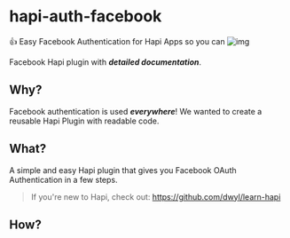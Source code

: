 # hapi-auth-facebook

:+1: Easy Facebook Authentication for Hapi Apps so you can ![img](http://i.stack.imgur.com/pZzc4.png)

Facebook Hapi plugin with ***detailed documentation***.

## Why?

Facebook authentication is used ***everywhere***! We wanted to create a reusable Hapi Plugin with readable code.

## What?

A simple and easy Hapi plugin that gives you Facebook OAuth Authentication in a few steps.

> If you're new to Hapi, check out: https://github.com/dwyl/learn-hapi

## How?

